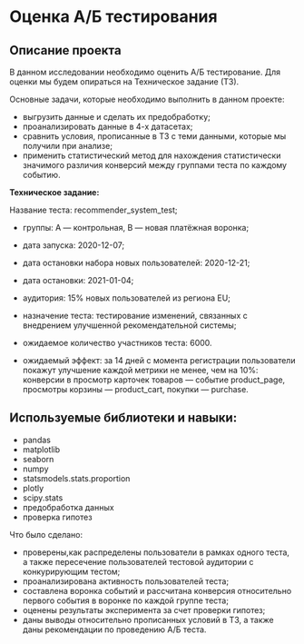 #  Оценка А/Б тестирования #
## Описание проекта ##

В данном исследовании необходимо оценить А/Б тестирование. Для оценки мы будем опираться на Техническое задание (ТЗ).

Основные задачи, которые необходимо выполнить в данном проекте:

- выгрузить данные и сделать их предобработку;
- проанализировать данные в 4-х датасетах;
- сравнить условия, прописанные в ТЗ с теми данными, которые мы получили при анализе;
- применить статистический метод для нахождения статистически значимого различия конверсий между группами теста по каждому событию.

**Техническое задание:**

Название теста: recommender_system_test;  


- группы: А — контрольная, B — новая платёжная воронка;  

- дата запуска: 2020-12-07;  


- дата остановки набора новых пользователей: 2020-12-21;  


- дата остановки: 2021-01-04;  


- аудитория: 15% новых пользователей из региона EU;  


- назначение теста: тестирование изменений, связанных с внедрением улучшенной рекомендательной системы;  


- ожидаемое количество участников теста: 6000.  


- ожидаемый эффект: за 14 дней с момента регистрации пользователи покажут улучшение каждой метрики не менее, чем на 10%:
конверсии в просмотр карточек товаров — событие product_page, просмотры корзины — product_cart, покупки — purchase.

## Используемые библиотеки и навыки: ##

- pandas
- matplotlib
- seaborn
- numpy
- statsmodels.stats.proportion
- plotly
- scipy.stats
- предобработка данных
- проверка гипотез

Что было сделано:
- проверены,как распределены пользователи  в рамках одного теста, а также пересечение пользователей тестовой аудитории с конкурирующим тестом;
- проанализирована активность пользователей теста;
- составлена воронка событий и рассчитана конверсия относительно первого события в воронке по каждой группе теста;
- оценены результаты эксперимента за счет проверки гипотез;
- даны выводы относительно прописанных условий в ТЗ, а также даны рекомендации по проведению А/Б теста.
